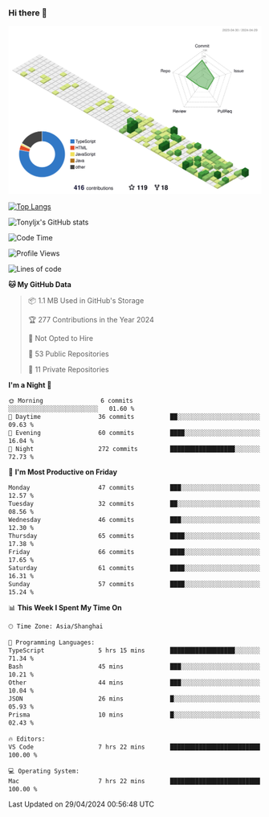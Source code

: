 ### Hi there 👋

![](./profile-3d-contrib/profile-green-animate.svg)

 

[![Top Langs](https://github-readme-stats.vercel.app/api/top-langs/?username=tonyljx)](https://github.com/anuraghazra/github-readme-stats)

![Tonyljx's GitHub stats](https://github-readme-stats.vercel.app/api?username=tonyljx&theme=default&show_icons=true)

 

<!--START_SECTION:waka-->
![Code Time](http://img.shields.io/badge/Code%20Time-341%20hrs%2032%20mins-blue)

![Profile Views](http://img.shields.io/badge/Profile%20Views-0-blue)

![Lines of code](https://img.shields.io/badge/From%20Hello%20World%20I%27ve%20Written-410.4%20thousand%20lines%20of%20code-blue)

**🐱 My GitHub Data** 

> 📦 1.1 MB Used in GitHub's Storage 
 > 
> 🏆 277 Contributions in the Year 2024
 > 
> 🚫 Not Opted to Hire
 > 
> 📜 53 Public Repositories 
 > 
> 🔑 11 Private Repositories 
 > 
**I'm a Night 🦉** 

```text
🌞 Morning                6 commits           ░░░░░░░░░░░░░░░░░░░░░░░░░   01.60 % 
🌆 Daytime                36 commits          ██░░░░░░░░░░░░░░░░░░░░░░░   09.63 % 
🌃 Evening                60 commits          ████░░░░░░░░░░░░░░░░░░░░░   16.04 % 
🌙 Night                  272 commits         ██████████████████░░░░░░░   72.73 % 
```
📅 **I'm Most Productive on Friday** 

```text
Monday                   47 commits          ███░░░░░░░░░░░░░░░░░░░░░░   12.57 % 
Tuesday                  32 commits          ██░░░░░░░░░░░░░░░░░░░░░░░   08.56 % 
Wednesday                46 commits          ███░░░░░░░░░░░░░░░░░░░░░░   12.30 % 
Thursday                 65 commits          ████░░░░░░░░░░░░░░░░░░░░░   17.38 % 
Friday                   66 commits          ████░░░░░░░░░░░░░░░░░░░░░   17.65 % 
Saturday                 61 commits          ████░░░░░░░░░░░░░░░░░░░░░   16.31 % 
Sunday                   57 commits          ████░░░░░░░░░░░░░░░░░░░░░   15.24 % 
```


📊 **This Week I Spent My Time On** 

```text
🕑︎ Time Zone: Asia/Shanghai

💬 Programming Languages: 
TypeScript               5 hrs 15 mins       ██████████████████░░░░░░░   71.34 % 
Bash                     45 mins             ███░░░░░░░░░░░░░░░░░░░░░░   10.21 % 
Other                    44 mins             ███░░░░░░░░░░░░░░░░░░░░░░   10.04 % 
JSON                     26 mins             █░░░░░░░░░░░░░░░░░░░░░░░░   05.93 % 
Prisma                   10 mins             █░░░░░░░░░░░░░░░░░░░░░░░░   02.43 % 

🔥 Editors: 
VS Code                  7 hrs 22 mins       █████████████████████████   100.00 % 

💻 Operating System: 
Mac                      7 hrs 22 mins       █████████████████████████   100.00 % 
```


 Last Updated on 29/04/2024 00:56:48 UTC
<!--END_SECTION:waka-->
